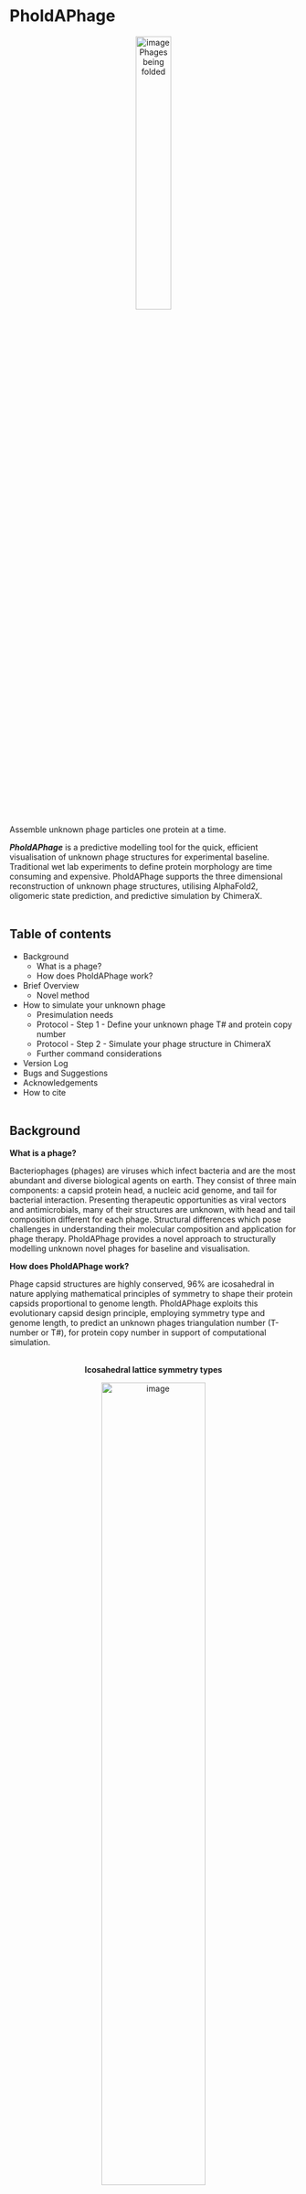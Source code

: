 # PholdAPhage

<p align="center"> 
  <img width=35% height=auto alt="image Phages being folded" src="https://github.com/user-attachments/assets/5eac2c23-ecb9-48d6-9bc2-ec433d377eea" />
</p>


Assemble unknown phage particles one protein at a time.

**_PholdAPhage_** is a predictive modelling tool for the quick, efficient visualisation of unknown phage structures for experimental baseline. Traditional wet lab experiments to define protein morphology are time consuming and expensive. PholdAPhage supports the three dimensional reconstruction of unknown phage structures, utilising AlphaFold2, oligomeric state prediction, and predictive simulation by ChimeraX. 
<br><br>

<h2> Table of contents</h2>

- Background
   - What is a phage?
   - How does PholdAPhage work?
- Brief Overview
   - Novel method
- How to simulate your unknown phage
   - Presimulation needs
   - Protocol - Step 1 - Define your unknown phage T# and protein copy number
   - Protocol - Step 2 - Simulate your phage structure in ChimeraX
   - Further command considerations
- Version Log
- Bugs and Suggestions
- Acknowledgements
- How to cite
<br><br>

<h2>Background</h2>

**What is a phage?**

Bacteriophages (phages) are viruses which infect bacteria and are the most abundant and diverse biological agents on earth. They consist of three main components: a capsid protein head, a nucleic acid genome, and tail for bacterial interaction. Presenting therapeutic opportunities as viral vectors and antimicrobials, many of their structures are unknown, with head and tail composition different for each phage. Structural differences which pose challenges in understanding their molecular composition and application for phage therapy. PholdAPhage provides a novel approach to structurally modelling unknown novel phages for baseline and visualisation.

**How does PholdAPhage work?**

Phage capsid structures are highly conserved, 96% are icosahedral in nature applying mathematical principles of symmetry to shape their protein capsids proportional to genome length. PholdAPhage exploits this evolutionary capsid design principle, employing symmetry type and genome length, to predict an unknown phages triangulation number (T-number or T#), for protein copy number in support of computational simulation. 
<br><br>

<p align="center"><strong>Icosahedral lattice symmetry types</strong></p>
<p align="center">
<img width=60% height=auto alt="image" src="https://github.com/user-attachments/assets/7fa14d17-31ab-4bb2-a8e7-650c98bc8568" />
</p>
<p align="center">
  Figure 1: Example of differing icosahedral lattices employing the theory of viral symmetry for T=7 phage capsids in support of increased capsid size. 
</p>
<br><br>

<p align="center"><strong>Casper-Klug formula</strong></p>

<p align="center"> 
  <img width=80% height=auto alt="image Casper-Klug formula" src="https://github.com/user-attachments/assets/3fce8eaa-7787-44c4-8c60-4c9758d3f2f4" />
</p>
<p align="center">
  Figure 2: Casper-Klug formula for viral symmetry to determine T-number and capsid protein copy number. The theory is built on 60 identical subunits organized on the 20 triangles creating the faces of the icosahedral shape.
</p>
<br><br>
Example: A phage genome length of ~5,000bps is typical to a phage capsid T# of 1. A T=1 capsid incorporates 60 major proteins (protein copy number) simulated across the capsid structure, displaying the hkcage parameters (h, k) as (1, 0) for T# (1, 0) = 1^2 + 1x0 + 0^2 = 1. More infromation at [Viral Zone](https://viralzone.expasy.org/8577)
<br><br>

<h2>Brief overview</h2>

**Novel method**
<!--<br><br>
<img width=100% height=auto alt="image" src="https://github.com/user-attachments/assets/391993b5-6674-49e5-891c-766dc3367faa" />
<br><br>-->
<img width=100% height=auto alt="image" src="https://github.com/user-attachments/assets/73cbb970-c9e8-4f32-a47d-26bcb74b4c97" />
<br><br> 

Using the Casper-Klug (CK) Theory of viral symmetry:
- Step 1: defines your phage's capsid T# by using the Genome-to-T-number model.
- Step 2: takes your defined T# and (h, k) parameters to simulate your protein copy # (assymetric unit number) across a phage capsid structure in ChimeraX, using it's sym command automation tool. 
<br><br>

<h2>How to simulate your unknown phage</h2>

**<mark>Pre-simulation needs</mark>**
- You will need to know you phage genome length.
- You will need your phage genome annotated and proteins folded for use. To do this, visit [Phold](https://github.com/gbouras13/phold), [Phyntenny](https://github.com/susiegriggo/Phynteny), and [ColabFold](https://github.com/sokrypton/ColabFold).
- Have an understanding of assymetric unit structure if greater then a T=1 phage capsid size. 
- Have downloaded ChimeraX to your working computer.

<br><br>
**<mark>STEP 1 - Define your unknown phage T# and protein copy number</mark>**

1. Define your T-number (T#)

   Use your genome length (in bps) to determine your T#. If you know your phage capsid diameter, this can also help with genome length proportional to cappsid size. To determine your phages T# you can start with the following links. If the phage is known or proteomics are known, this can also help. 

   - [The Missing Tailed Phages: Prediction of Small Capsid Candidates](https://pmc.ncbi.nlm.nih.gov/articles/PMC7762592/)
   - link 2
   - link 3 
  
   Note: 
   - Some T#s can overlap in genome size / bps number. In this sennario, consider which T# is most common, stable for your phage type, based on litrature. If decision is not able to be made, consider setting up all possibile versions for visuliasation and review. 


2. Define your T# parameters for use in simulation.

   The Casper-Klug formula uses (h, k) parameters to define the T# based on symmetry. Therefore, knowing your T#, you can work backwards to determine what these will be. These will then be used to create your hkcage in ChimeraX.


   For example: for a T# of 1 your (h, k) values would be (1, 0) where 1 = 1^2 + 1x0 + 0^2. In this sense you can work to find yours. Here are a few examples: 

   - T#7 or (2 ,1) = 2^2 + 2x1 + 1^2 = 7
   - T#9 or (3 ,0) = 3^2 + 3x0 + 0^2 = 9
   - T#13 or (3 ,1) = 3^2 + 3x1 + 1^2 = 13


   Following this same train of thought, work back from your T# to determine your formula parameters. 
   

3. Define your protein copy number

   The rules of geometric icosahedral symmetry indicate an increase of 1 for T# would see an increase of 60 asymmetric units. Following this rule, a T=1 will have 60 identical protein units (or asymmetric units for T numbers greater then 1), a T=2 would have 120, and a T=13 would have 780 asymmetric units.

   Based off this thinking, use your T# to determine how many major capsid proteins (or assymetric units) you will see when sym'ed in ChimeraX. 

<br><br>
**<mark>STEP 2 - Simulate your phage structure in ChimeraX</mark>**

   _Follow instructions below using test case_

1. If you don't have ChimeraX installed, download the [latest copy](https://www.cgl.ucsf.edu/chimerax/download.html) and install it.
2. Open your capsid protein .pdb file 

```bash
   open 1CD3
   ```

   Note/s:
   
   - Use 'open ~/Desktop/.../file_location/file_name.pdb' for local files, or 'open 1CD3' for PDB bank files.
   - Multiple proteins can be open in the same working file at once.

3. Save session as your working file. Complete by pasting the below in the command line or through the main menu by File > Save.

```bash
   save session
   ```

4. Create your hkcage. Copy and paste the following into the command line of ChimeraX (Default)
   
```bash
   hkcage 1 0 radius 120.0 edgeRadius 1.0 orientation '222' sphereFactor 1.0 alpha hexagonal color white
   ```

   Where:
   - **hkcage (h,k)** is your parameters for T# e.g. _hkcage 1 0_ sets up a T=1 capsid size based on (h,k)=h2+hk+k2. See above. 
   - **Radius** increases and decreases size of the hkcage to support your surface area, density and protein size needs. If wanting to increase size use the same command line as above but include _replace true_ at the end to overwrite the initial hkcage structure. Default 120.0
   - **Edge radius** how thick you want your Hkcage axes to be. Default 0.5
   - **Orientation** determines your symmetry type i.e. 222 for icosahedral symmetry with 2 fold at the x,y and z axis. Default 222
   - **Sphere factor** determines how ‘spherical’ you want the icosahedral shape, with 1.0 being the most spherical like, and 0.0 being most icosahedral like (ie can see where the pentagons create the icosahedral shape).
   - **alpha** indicates lattice type. For lattice types see here. Default hexagonal
   - **color** colour of your hkcage. Default white  

   For more information on the parameters you can change, visit here and here. 

5. Place protein on your hkcage at site of one of the pentagons to enable simulation.
   
   This step is done manually using the right mouse tools located in the top main menu bar. To do this you will need to have some understanding of your proteins orientation and oligomeric state.

7. Sym your protein across your hkcage. Input command string into ChimeraX command line (Default)

```bash
   Sym #1 #2 I,222
   ```
   Where:
   - #1 is your protein structure model ID
   - #2 is your hkcage model ID
   - i indicates icosahedral symmetry
   - 222, is 2 fold at x,y,z symmetry

   For different symmetry and fold types see [ChimeraX Sym command page](https://www.cgl.ucsf.edu/chimerax/docs/user/commands/sym.html).

8. Extend your predictive model with further proteins:
   1. to enable another sym - open new pdb file, move and place the new protein where required, then run sym again with new model IDs and symmetry types. Note: the more syms in a working file the more time it will take to render. Once rendered, save as a new file to reduce lagging and glitches. 
   2. for addition of associated proteins e.g. tail - open new pdb file, move and place the new proteins manually. 

<br><br>

Further command considerations:
   - Use molecule styles to redner your proteins different ways i.e. to show ribbon use _show cartoon_, or space filling _show surface_.
   - Colour by protein ITPM confidence level using command _color bfactor palette alphafold_
   - Include [XYZ-axis](https://www.rbvi.ucsf.edu/chimerax//docs/user/formats/bild.html#:~:text=BILD%20is%20a%20simple%20text,measure%20inertia%2C%203D%20object%20formats) for easier capsid/hkcage orientation. Noting X is red, Y is yellow, and Z is blue.



<h2>Version log</h2>
PholdAPhage is a novel method to unknown phage development in 2025. Current release V1.
<br><br>

<h2>Bugs and Suggestions</h2>
If you come across bugs with PholdAPhage, or would like to make any suggestions to improve the method, please open an issue or email renee.green@flinders.edu.au  
<br><br>

<h2>Acknowledgements</h2>
Molecular graphics images were produced using the UCSF Chimera package from the Computer Graphics Laboratory, University of California, San Francisco (supported by NIH P41 RR-01081). Annotation analysis and protein folding to support development of this methods completed using Pawsey Supercomputing Research Centre (Perth, Australia) which is funded by the Australian Government. 
<br><br>

<h2>How to cite</h2>

If you use **PholdAPhage**, I would recommend a citation in your manuscript along the lines of:

All predictive modelling of phages were done using the PholdAPhage modelling protocol (Green et al. 2023). Specifically, genome annotations completed with Pharokka v ___ (Bouras, et al. 2023), and Phynteny (Grigson, et al 2025). Folds completed with AlphaFold2, with ogliomeric predictions completed with XXXXXX (Grigson, et al 2025). Predictive modelling and simulation completed by UCSF ChimeraX package and sym command by the Computer Graphics Laboratory, University of California, San Francisco, and UCSF ChimeraX package hkcage command by Luque Lab at San Diego State University. with funding from the NSF.

With the following full citations for the constituent tools below where relevant:

- George Bouras, Roshan Nepal, Ghais Houtak, Alkis James Psaltis, Peter-John Wormald, Sarah Vreugde, Pharokka: a fast scalable bacteriophage annotation tool, Bioinformatics, Volume 39, Issue 1, January 2023, btac776, https://doi.org/10.1093/bioinformatics/btac776
- Grigson, S.R., Bouras, G., Papudeshi, B., Mallawaarachchi, V., Roach, M.J., Decewicz, P., & Edwards, R.A. (2025). Synteny-aware functional annotation of bacteriophage genomes with Phynteny. bioRxiv, 2025.07.28.667340. https://doi.org/10.1101/2025.07.28.667340.
- Grigson, S.R. ...
- Jumper, J. et al. “Highly accurate protein structure prediction with AlphaFold.” Nature, 596, pages 583–589 (2021). DOI: 10.1038/s41586-021-03819-2
- Pettersen, E.F., Goddard, T.D., Huang, C.C., Couch, G.S., Greenblatt, D.M., Meng, E.C., and Ferrin, T.E. "UCSF Chimera - A Visualization System for Exploratory Research and Analysis." J. Comput. Chem. 25:1605-1612 (2004). http://www.cgl.ucsf.edu/chimera
- Mirdita, M. et al. “ColabFold: Making protein folding accessible to all.” Nature Methods, 19, pages 679–682 (2022). DOI: 10.1038/s41592-022-01488-1



